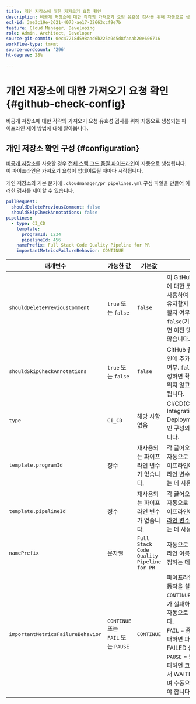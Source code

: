 ```yaml
---
title: 개인 저장소에 대한 가져오기 요청 확인
description: 비공개 저장소에 대한 각각의 가져오기 요청 유효성 검사를 위해 자동으로 생성되는 파이프라인 제어 방법에 대해 알아봅니다.
exl-id: 3ae3c19e-2621-4073-ae17-32663ccf9e7b
feature: Cloud Manager, Developing
role: Admin, Architect, Developer
source-git-commit: 0ec47218d598aad6b225a9d5d8faeab20e606716
workflow-type: tm+mt
source-wordcount: '296'
ht-degree: 28%

---
```


# 개인 저장소에 대한 가져오기 요청 확인 {#github-check-config}

비공개 저장소에 대한 각각의 가져오기 요청 유효성 검사를 위해 자동으로 생성되는 파이프라인 제어 방법에 대해 알아봅니다.

## 개인 저장소 확인 구성 {#configuration}

[비공개 저장소](private-repositories.md#using)를 사용할 경우 [전체 스택 코드 품질 파이프라인](/help/implementing/cloud-manager/configuring-pipelines/introduction-ci-cd-pipelines.md)이 자동으로 생성됩니다. 이 파이프라인은 가져오기 요청이 업데이트될 때마다 시작됩니다.

개인 저장소의 기본 분기에 `.cloudmanager/pr_pipelines.yml` 구성 파일을 만들어 이러한 검사를 제어할 수 있습니다.

```yaml
pullRequest:
  shouldDeletePreviousComment: false
  shouldSkipCheckAnnotations: false
pipelines:
  - type: CI_CD
    template:
      programId: 1234
      pipelineId: 456
    namePrefix: Full Stack Code Quality Pipeline for PR
    importantMetricsFailureBehavior: CONTINUE
```

| 매개변수 | 가능한 값 | 기본값 | 설명 |
| --- | --- | --- | --- |
| `shouldDeletePreviousComment` | `true` 또는 `false` | `false` | 이 GitHub 가져오기 요청에 대한 코드 스캔 결과를 사용하여 마지막 주석만 유지할지 또는 모두 유지할지 여부입니다. `false`(기본값)로 설정하면 이전 댓글이 삭제되지 않습니다. |
| `shouldSkipCheckAnnotations` | `true` 또는 `false` | `false` | GitHub 끌어오기 요청 확인에 추가 주석이 있는지 여부. `false`(기본값)로 설정하면 확인 주석을 건너뛰지 않고 피드백에 포함됩니다. |
| `type` | `CI_CD` | 해당 사항 없음 | CI/CD(Continuous Integration/Continuous Deployment) 파이프라인 구성의 동작을 정의합니다. |
| `template.programId` | 정수 | 재사용되는 파이프라인 변수가 없습니다. | 각 끌어오기 요청에 의해 자동으로 생성된 기존 파이프라인에 설정된 [파이프라인 변수](/help/implementing/cloud-manager/configuring-pipelines/pipeline-variables.md)을(를) 재사용하는 데 사용할 수 있습니다. |
| `template.pipelineId` | 정수 | 재사용되는 파이프라인 변수가 없습니다. | 각 끌어오기 요청에 의해 자동으로 생성된 기존 파이프라인에 설정된 [파이프라인 변수](/help/implementing/cloud-manager/configuring-pipelines/pipeline-variables.md)을(를) 재사용하는 데 사용할 수 있습니다. |
| `namePrefix` | 문자열 | `Full Stack Code Quality Pipeline for PR` | 자동으로 생성되는 파이프라인 이름의 접두사를 설정하는 데 사용됩니다. |
| `importantMetricsFailureBehavior` | `CONTINUE` 또는 `FAIL` 또는 `PAUSE` | `CONTINUE` | 파이프라인의 중요한 지표 동작을 설정합니다.<br>`CONTINUE` = 중요한 지표가 실패하면 파이프라인이 자동으로 앞으로 이동합니다.<br>`FAIL` = 중요한 지표가 실패하면 파이프라인이 FAILED 상태로 끝납니다.<br>`PAUSE` = 중요한 지표가 실패하면 코드 스캔 단계에서 WAITING 상태를 받으며 수동으로 다시 시작해야 합니다 |





